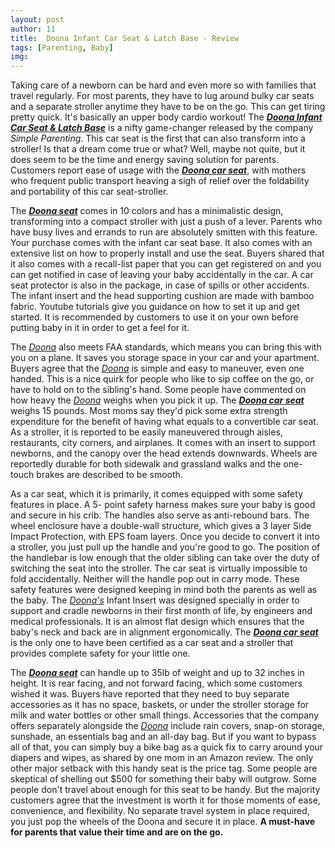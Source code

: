 ```yaml
---
layout: post
author: 11
title:  Doona Infant Car Seat & Latch Base - Review
tags: [Parenting, Baby]
img:
---
```


Taking care of a newborn can be hard and even more so with families that travel regularly. For most parents, they have to lug around bulky car seats and a separate stroller anytime they have to be on the go. This can get tiring pretty quick. It's basically an upper body cardio workout! The [***Doona Infant Car Seat & Latch Base***](https://www.amazon.com/Doona-Infant-Seat-Latch-Base/dp/B07HML1BT5/ref=sr_1_6?qid=1566904150&refinements=p_36%3A30000-&rnid=386430011&s=baby-products&sr=1-6&th=1&tag=reviewhuntr-20) is a nifty game-changer released by the company *Simple Parenting*. This car seat is the first that can also transform into a stroller! Is that a dream come true or what? Well, maybe not quite, but it does seem to be the time and energy saving solution for parents. Customers report ease of usage with the [***Doona car seat***](https://www.amazon.com/Doona-Infant-Seat-Latch-Base/dp/B07HML1BT5/ref=sr_1_6?qid=1566904150&refinements=p_36%3A30000-&rnid=386430011&s=baby-products&sr=1-6&th=1&tag=reviewhuntr-20), with mothers who frequent public transport heaving a sigh of relief over the foldability and portability of this car seat-stroller. 

The [***Doona seat***](https://www.amazon.com/Doona-Infant-Seat-Latch-Base/dp/B07HML1BT5/ref=sr_1_6?qid=1566904150&refinements=p_36%3A30000-&rnid=386430011&s=baby-products&sr=1-6&th=1&tag=reviewhuntr-20) comes in 10 colors and has a minimalistic design, transforming into a compact stroller with just a push of a lever. Parents who have busy lives and errands to run are absolutely smitten with this feature. Your purchase comes with the infant car seat base. It also comes with an extensive list on how to properly install and use the seat. Buyers shared that it also comes with a recall-list paper that you can get registered on and you can get notified in case of leaving your baby accidentally in the car. A car seat protector is also in the package, in case of spills or other accidents. The infant insert and the head supporting cushion are made with bamboo fabric. Youtube tutorials give you guidance on how to set it up and get started. It is recommended by customers to use it on your own before putting baby in it in order to get a feel for it. 

The [*Doona*](https://www.amazon.com/Doona-Infant-Seat-Latch-Base/dp/B07HML1BT5/ref=sr_1_6?qid=1566904150&refinements=p_36%3A30000-&rnid=386430011&s=baby-products&sr=1-6&th=1&tag=reviewhuntr-20) also meets FAA standards, which means you can bring this with you on a plane. It saves you storage space in your car and your apartment. Buyers agree that the [*Doona*](https://www.amazon.com/Doona-Infant-Seat-Latch-Base/dp/B07HML1BT5/ref=sr_1_6?qid=1566904150&refinements=p_36%3A30000-&rnid=386430011&s=baby-products&sr=1-6&th=1&tag=reviewhuntr-20) is simple and easy to maneuver, even one handed. This is a nice quirk for people who like to sip coffee on the go, or have to hold on to the sibling's hand. Some people have commented on how heavy the [*Doona*](https://www.amazon.com/Doona-Infant-Seat-Latch-Base/dp/B07HML1BT5/ref=sr_1_6?qid=1566904150&refinements=p_36%3A30000-&rnid=386430011&s=baby-products&sr=1-6&th=1&tag=reviewhuntr-20) weighs when you pick it up. The [***Doona car seat***](https://www.amazon.com/Doona-Infant-Seat-Latch-Base/dp/B07HML1BT5/ref=sr_1_6?qid=1566904150&refinements=p_36%3A30000-&rnid=386430011&s=baby-products&sr=1-6&th=1&tag=reviewhuntr-20) weighs 15 pounds. Most moms say they'd pick some extra strength expenditure for the benefit of having what equals to a convertible car seat. As a stroller, it is reported to be easily maneuvered through aisles, restaurants, city corners, and airplanes. It comes with an insert to support newborns, and the canopy over the head extends downwards. Wheels are reportedly durable for both sidewalk and grassland walks and the one-touch brakes are described to be smooth.  

As a car seat, which it is primarily, it comes equipped with some safety features in place. A 5- point safety harness makes sure your baby is good and secure in his crib. The handles also serve as anti-rebound bars. The wheel enclosure have a double-wall structure, which gives a 3 layer Side Impact Protection, with EPS foam layers. Once you decide to convert it into a stroller, you just pull up the handle and you're good to go. The position of the handlebar is low enough that the older sibling can take over the duty of switching the seat into the stroller. The car seat is virtually impossible to fold accidentally. Neither will the handle pop out in carry mode. These safety features were designed keeping in mind both the parents as well as the baby. The [*Doona's*](https://www.amazon.com/Doona-Infant-Seat-Latch-Base/dp/B07HML1BT5/ref=sr_1_6?qid=1566904150&refinements=p_36%3A30000-&rnid=386430011&s=baby-products&sr=1-6&th=1&tag=reviewhuntr-20) Infant Insert was designed specially in order to support and cradle newborns in their first month of life, by engineers and medical professionals. It is an almost flat design which ensures that the baby's neck and back are in alignment ergonomically. The [***Doona car seat***](https://www.amazon.com/Doona-Infant-Seat-Latch-Base/dp/B07HML1BT5/ref=sr_1_6?qid=1566904150&refinements=p_36%3A30000-&rnid=386430011&s=baby-products&sr=1-6&th=1&tag=reviewhuntr-20) is the only one to have been certified as a car seat and a stroller that provides complete safety for your little one.     

The [***Doona seat***](https://www.amazon.com/Doona-Infant-Seat-Latch-Base/dp/B07HML1BT5/ref=sr_1_6?qid=1566904150&refinements=p_36%3A30000-&rnid=386430011&s=baby-products&sr=1-6&th=1&tag=reviewhuntr-20) can handle up to 35lb of weight and up to 32 inches in height. It is rear facing, and not forward facing, which some customers wished it was. Buyers have reported that they need to buy separate accessories as it has no space, baskets, or under the stroller storage for milk and water bottles or other small things. Accessories that the company offers separately alongside the [*Doona*](https://www.amazon.com/Doona-Infant-Seat-Latch-Base/dp/B07HML1BT5/ref=sr_1_6?qid=1566904150&refinements=p_36%3A30000-&rnid=386430011&s=baby-products&sr=1-6&th=1&tag=reviewhuntr-20) include rain covers, snap-on storage, sunshade, an essentials bag and an all-day bag. But if you want to bypass all of that, you can simply buy a bike bag as a quick fix to carry around your diapers and wipes, as shared by one mom in an Amazon review. The only other major setback with this handy seat is the price tag. Some people are skeptical of shelling out $500 for something their baby will outgrow. Some people don't travel about enough for this seat to be handy. But the majority customers agree that the investment is worth it for those moments of ease, convenience, and flexibility. No separate travel system in place required, you just pop the wheels of the Doona and secure it in place. **A must-have for parents that value their time and are on the go.**
